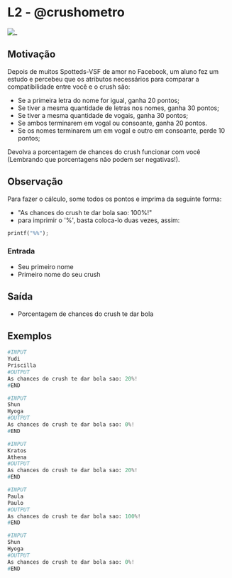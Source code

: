 # L2 - @crushometro

![_](https://raw.githubusercontent.com/qxcodefup/arcade/master/base/crushometro/cover.jpg)

## Motivação

Depois de muitos Spotteds-VSF de amor no Facebook, um aluno fez um estudo e percebeu que os atributos necessários para comparar a compatibilidade entre você e o crush são:

- Se a primeira letra do nome for igual, ganha 20 pontos;
- Se tiver a mesma quantidade de letras nos nomes, ganha 30 pontos;
- Se tiver a mesma quantidade de vogais, ganha 30 pontos;
- Se ambos terminarem em vogal ou consoante, ganha 20 pontos.
- Se os nomes terminarem um em vogal e outro em consoante, perde 10 pontos;

Devolva a porcentagem de chances do crush funcionar com você (Lembrando que porcentagens não podem ser negativas!).

## Observação

Para fazer o cálculo, some todos os pontos e imprima da seguinte forma:

- "As chances do crush te dar bola sao: 100%!"
- para imprimir o '%', basta coloca-lo duas vezes, assim:

``` py
printf("%%");
```

### Entrada

* Seu primeiro nome
* Primeiro nome do seu crush

## Saída

* Porcentagem de chances do crush te dar bola

## Exemplos

``` py
#INPUT
Yudi
Priscilla
#OUTPUT
As chances do crush te dar bola sao: 20%!
#END
```

```py
#INPUT
Shun
Hyoga
#OUTPUT
As chances do crush te dar bola sao: 0%!
#END
```

```py
#INPUT
Kratos
Athena
#OUTPUT
As chances do crush te dar bola sao: 20%!
#END
```

```py
#INPUT
Paula
Paulo
#OUTPUT
As chances do crush te dar bola sao: 100%!
#END
```

```py
#INPUT
Shun
Hyoga
#OUTPUT
As chances do crush te dar bola sao: 0%!
#END
```
